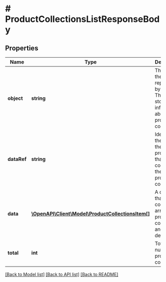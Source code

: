 # # ProductCollectionsListResponseBody

## Properties

Name | Type | Description | Notes
------------ | ------------- | ------------- | -------------
**object** | **string** | The type of the object represented by JSON. This object stores information about product collections. | [optional] [default to 'list']
**dataRef** | **string** | Identifies the name of the JSON property that contains the array of product collections. | [optional] [default to 'data']
**data** | [**\OpenAPI\Client\Model\ProductCollectionsItem[]**](ProductCollectionsItem.md) | A dictionary that contains an array of product collections and their details. | [optional]
**total** | **int** | Total number of product collections. | [optional]

[[Back to Model list]](../../README.md#models) [[Back to API list]](../../README.md#endpoints) [[Back to README]](../../README.md)
